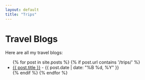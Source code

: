 ```yaml
---
layout: default
title: "Trips"
---
```

# Travel Blogs

Here are all my travel blogs:

<ul>
  {% for post in site.posts %}
    {% if post.url contains '/trips/' %}
      <li><a href="{{ post.url }}">{{ post.title }}</a> - {{ post.date | date: "%B %d, %Y" }}</li>
    {% endif %}
  {% endfor %}
</ul>
